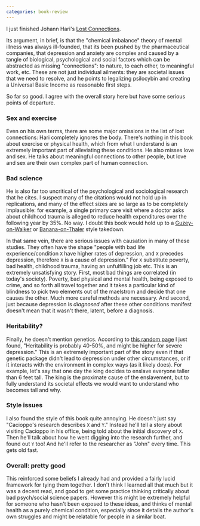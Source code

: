 ```yaml
---
categories: book-review
---
```


I just finished Johann Hari's [Lost Connections](https://amzn.to/2X5zREi).

Its argument, in brief, is that the "chemical imbalance" theory of mental illness was always ill-founded, that its been pushed by the pharmaceutical companies, that depression and anxiety are complex and caused by a tangle of biological, psychological and social factors which can be abstracted as missing "connections": to nature, to each other, to meaningful work, etc. These are not just individual ailments: they are societal issues that we need to resolve, and he points to legalizing psilocybin and creating a Universal Basic Income as reasonable first steps.

So far so good. I agree with the overall story here but have some serious points of departure.

### Sex and exercise
Even on his own terms, there are some major omissions in the list of lost connections: Hari completely ignores the body. There's nothing in this book about exercise or physical health, which from what I understand is an extremely important part of alleviating these conditions. He also misses love and sex. He talks about meaningful connections to other people, but love and sex are their own complex part of human connection.

### Bad science
He is also far too uncritical of the psychological and sociological research that he cites. I suspect many of the citations would not hold up in replications, and many of the effect sizes are so large as to be completely implausible: for example, a single primary care visit where a doctor asks about childhood trauma is alleged to reduce health expenditures over the following year by 35%. No way. I doubt this book would hold up to a [Guzey-on-Walker](https://guzey.com/books/why-we-sleep/) or [Banana-on-Thaler](https://twitter.com/literalbanana/status/1281839406819631104) style takedown.

In that same vein, there are serious issues with causation in many of these studies. They often have the shape "people with bad life experience/condition `X` have higher rates of depression, and `X` precedes depression, therefore `X` is a cause of depression." For `X` substitute poverty, bad health, childhood trauma, having an unfulfilling job etc. This is an extremely unsatisfying story. First, most bad things are correlated (in today's society). Poverty, bad physical and mental health, being exposed to crime, and so forth all travel together and it takes a particular kind of blindness to pick two elements out of the maelstrom and decide that one causes the other. Much more careful methods are necessary. And second, just because depression is *diagnosed* after these other conditions manifest doesn't mean that it wasn't there, latent, before a diagnosis.


### Heritability?
Finally, he doesn't mention genetics. According to [this random page](https://med.stanford.edu/depressiongenetics/mddandgenes.html) I just found, "Heritability is probably 40-50%, and might be higher for severe depression." This is an extremely important part of the story even if that genetic package didn't lead to depression under other circumstances, or if it interacts with the environment in complex ways (as it likely does). For example, let's say that one day the king decides to enslave everyone taller than 6 feet tall. The king is the proximate cause of the enslavement, but to fully understand its societal effects we would want to understand who becomes tall and why.


### Style issues
I also found the style of this book quite annoying. He doesn't just say "Cacioppo's research describes `X` and `Y`." Instead he'll tell a story about visiting Cacioppo in his office, being told about the initial discovery of `X`. Then he'll talk about how he went digging into the research further, and found out `Y` too! And he'll refer to the researcher as "John" every time. This gets old fast.


### Overall: pretty good
This reinforced some beliefs I already had and provided a fairly lucid framework for tying them together. I don't think I learned all that much but it was a decent read, and good to get some practice thinking critically about bad psych/social science papers. However this might be extremely helpful for someone who hasn't been exposed to these ideas, and thinks of mental health as a purely chemical condition, especially since it details the author's own struggles and might be relatable for people in a similar boat.
